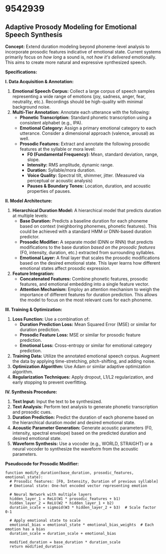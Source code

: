 # 9542939

## Adaptive Prosody Modeling for Emotional Speech Synthesis

**Concept:** Extend duration modeling beyond phoneme-level analysis to incorporate prosodic features indicative of emotional state. Current systems primarily focus on *how long* a sound is, not *how it's delivered* emotionally. This aims to create more natural and expressive synthesized speech.

**Specifications:**

**I. Data Acquisition & Annotation:**

1.  **Emotional Speech Corpus:** Collect a large corpus of speech samples representing a wide range of emotions (joy, sadness, anger, fear, neutrality, etc.). Recordings should be high-quality with minimal background noise.
2.  **Multi-Tier Annotation:**  Annotate each utterance with the following:
    *   **Phonetic Transcription:** Standard phonetic transcription using a consistent alphabet (e.g., IPA).
    *   **Emotional Category:**  Assign a primary emotional category to each utterance.  Consider a dimensional approach (valence, arousal) as well.
    *   **Prosodic Features:** Extract and annotate the following prosodic features at the syllable or mora level:
        *   **F0 (Fundamental Frequency):** Mean, standard deviation, range, slope.
        *   **Intensity:**  RMS amplitude, dynamic range.
        *   **Duration:** Syllable/mora duration.
        *   **Voice Quality:**  Spectral tilt, shimmer, jitter. (Measured via perceptual or acoustic analysis)
        *   **Pauses & Boundary Tones:** Location, duration, and acoustic properties of pauses.

**II. Model Architecture:**

1.  **Hierarchical Duration Model:**  A hierarchical model that predicts duration at multiple levels:
    *   **Base Duration:**  Predicts a baseline duration for each phoneme based on context (neighboring phonemes, phonetic features). This could be achieved with a standard HMM or DNN-based duration predictor.
    *   **Prosodic Modifier:** A separate model (DNN or RNN) that predicts modifications to the base duration *based on the prosodic features* (F0, intensity, duration, etc.) extracted from surrounding syllables.
    *   **Emotional Layer:** A final layer that scales the prosodic modifications based on the desired emotional state. This layer learns how different emotional states affect prosodic expression.
2.  **Feature Integration:**
    *   **Concatenated Features:** Combine phonetic features, prosodic features, and emotional embedding into a single feature vector.
    *   **Attention Mechanism:** Employ an attention mechanism to weigh the importance of different features for duration prediction. This allows the model to focus on the most relevant cues for each phoneme.

**III. Training & Optimization:**

1.  **Loss Function:**  Use a combination of:
    *   **Duration Prediction Loss:**  Mean Squared Error (MSE) or similar for duration prediction.
    *   **Prosodic Feature Loss:**  MSE or similar for prosodic feature prediction.
    *   **Emotional Loss:**  Cross-entropy or similar for emotional category prediction.
2.  **Training Data:** Utilize the annotated emotional speech corpus. Augment the data by applying time-stretching, pitch-shifting, and adding noise.
3.  **Optimization Algorithm:** Use Adam or similar adaptive optimization algorithm.
4.  **Regularization Techniques:** Apply dropout, L1/L2 regularization, and early stopping to prevent overfitting.

**IV. Synthesis Procedure:**

1.  **Text Input:** Input the text to be synthesized.
2.  **Text Analysis:** Perform text analysis to generate phonetic transcription and prosodic cues.
3.  **Duration Prediction:** Predict the duration of each phoneme based on the hierarchical duration model and desired emotional state.
4.  **Acoustic Parameter Generation:** Generate acoustic parameters (F0, intensity, spectral envelope) based on the predicted duration and desired emotional state.
5.  **Waveform Synthesis:**  Use a vocoder (e.g., WORLD, STRAIGHT) or a neural vocoder to synthesize the waveform from the acoustic parameters.



**Pseudocode for Prosodic Modifier:**

```
function modify_duration(base_duration, prosodic_features, emotional_state):
  # Prosodic features: [F0, Intensity, Duration of previous syllable]
  # Emotional state: One-hot encoded vector representing emotion

  # Neural Network with multiple layers
  hidden_layer_1 = ReLU(W1 * prosodic_features + b1)
  hidden_layer_2 = ReLU(W2 * hidden_layer_1 + b2)
  duration_scale = sigmoid(W3 * hidden_layer_2 + b3)  # Scale factor 0-1

  # Apply emotional state to scale
  emotional_bias = emotional_state * emotional_bias_weights  # Each emotion has a bias
  duration_scale = duration_scale + emotional_bias

  modified_duration = base_duration * duration_scale
  return modified_duration
```